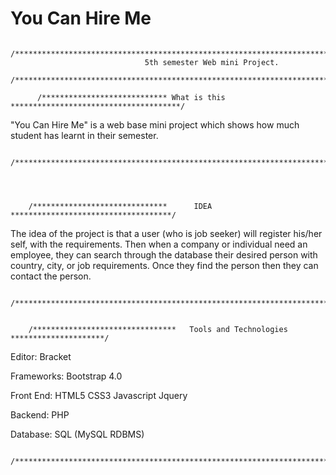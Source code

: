 # You Can Hire Me
          /********************************************************************************/
                                  5th semester Web mini Project.
          /********************************************************************************/
          
          /**************************** What is this **************************************/


"You Can Hire Me" is a web base mini project which shows how much student has 
learnt in their semester.
        

       /**********************************************************************************/
        
        
        
        
        /******************************      IDEA      ************************************/
The idea of the project is that a user (who is job seeker) will register his/her 
self, with the requirements.
Then when a company or individual need an employee, they can search through the
database their desired person with country, city, or job requirements. Once they
find the person then they can contact the person.
       
       
       
       
       /**********************************************************************************/
        
        
        /********************************   Tools and Technologies    *********************/
        
        
Editor: Bracket



Frameworks: Bootstrap 4.0



Front End: HTML5 CSS3 Javascript Jquery



Backend: PHP



Database: SQL (MySQL RDBMS)
       
       
       /*************************************************************************************/

